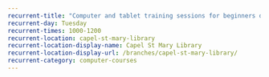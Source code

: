 ```yaml
---
recurrent-title: "Computer and tablet training sessions for beginners drop-in: bring in your own device"
recurrent-day: Tuesday
recurrent-times: 1000-1200
recurrent-location: capel-st-mary-library
recurrent-location-display-name: Capel St Mary Library
recurrent-location-display-url: /branches/capel-st-mary-library/
recurrent-category: computer-courses
---
```

